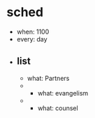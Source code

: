 # sched
- when: 1100
- every: day
- list
  - 
    - what: Partners
  - 
    - what: evangelism
  - 
    - what: counsel

